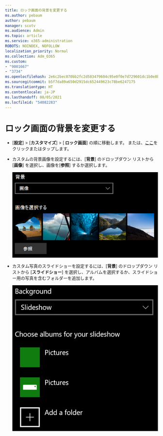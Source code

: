 ```yaml
---
title: ロック画面の背景を変更する
ms.author: pebaum
author: pebaum
manager: scotv
ms.audience: Admin
ms.topic: article
ms.service: o365-administration
ROBOTS: NOINDEX, NOFOLLOW
localization_priority: Normal
ms.collection: Adm_O365
ms.custom:
- "9001667"
- "3734"
ms.openlocfilehash: 2e6c2bec070bb2fc2d583479604c95e0f0e7d729601dc1b0e8b7edd04995dfe6
ms.sourcegitcommit: b5f7da89a650d2915dc652449623c78be6247175
ms.translationtype: HT
ms.contentlocale: ja-JP
ms.lasthandoff: 08/05/2021
ms.locfileid: "54082283"
---
```

# <a name="change-your-lock-screen-background"></a>ロック画面の背景を変更する

- [**設定**]  >  [**カスタマイズ**]  > [ **ロック画面**] の順に移動します。 または、[ここ](ms-settings:lockscreen?activationSource=GetHelp)をクリックまたはタップします。

- カスタムの背景画像を設定するには、[**背景**] のドロップダウン リストから [**画像**] を選択し、画像を[**参照**] するか選択します。

  ![カスタムの背景画像を設定します。](media/set-custom-background-pic.png)

- カスタム写真のスライドショーを設定するには、[**背景**] のドロップダウン リストから [**スライドショー**] を選択し、アルバムを選択するか、スライドショー用の写真を含むフォルダーを追加します。

  ![カスタム画像のスライドショーを設定します。](media/set-up-slideshow-background.png)
